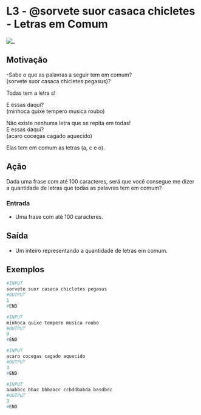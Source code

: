 # L3 - @sorvete suor casaca chicletes - Letras em Comum

![_](cover.jpg)

## Motivação

\-Sabe o que as palavras a seguir tem em comum?  
(sorvete suor casaca chicletes pegasus)?

Todas tem a letra s!

E essas daqui?  
(minhoca quixe tempero musica roubo)

Não existe nenhuma letra que se repita em todas!  
E essas daqui?  
(acaro cocegas cagado aquecido)

Elas tem em comum as letras (a, c e o).

## Ação

Dada uma frase com até 100 caracteres, será que você consegue me dizer a quantidade de letras que todas as palavras tem em comum?

### Entrada

- Uma frase com até 100 caracteres.  

## Saída

- Um inteiro representando a quantidade de letras em comum.

## Exemplos

``` py
#INPUT
sorvete suor casaca chicletes pegasus
#OUTPUT
1
#END
```

```py
#INPUT
minhoca quixe tempero musica roubo
#OUTPUT
0
#END
```

```py
#INPUT
acaro cocegas cagado aquecido
#OUTPUT
3
#END
```

```py
#INPUT
aaabbcc bbac bbbaacc ccbddbabda basdbdc
#OUTPUT
3
#END
```
